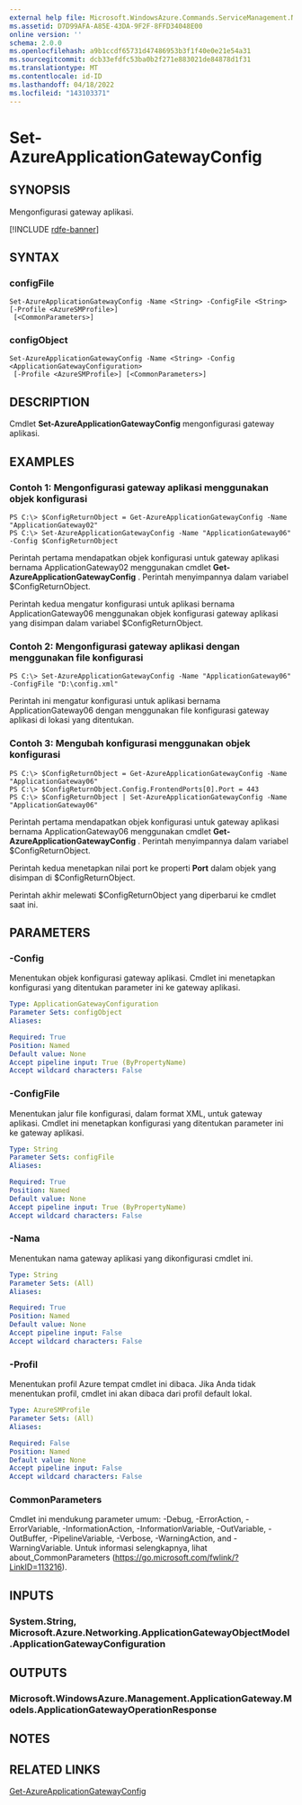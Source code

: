 ```yaml
---
external help file: Microsoft.WindowsAzure.Commands.ServiceManagement.Network.dll-Help.xml
ms.assetid: D7D99AFA-A85E-43DA-9F2F-8FFD34048E00
online version: ''
schema: 2.0.0
ms.openlocfilehash: a9b1ccdf65731d47486953b3f1f40e0e21e54a31
ms.sourcegitcommit: dcb33efdfc53ba0b2f271e883021de84878d1f31
ms.translationtype: MT
ms.contentlocale: id-ID
ms.lasthandoff: 04/18/2022
ms.locfileid: "143103371"
---
```

# Set-AzureApplicationGatewayConfig

## SYNOPSIS
Mengonfigurasi gateway aplikasi.

[!INCLUDE [rdfe-banner](../../includes/rdfe-banner.md)]

## SYNTAX

### configFile
```
Set-AzureApplicationGatewayConfig -Name <String> -ConfigFile <String> [-Profile <AzureSMProfile>]
 [<CommonParameters>]
```

### configObject
```
Set-AzureApplicationGatewayConfig -Name <String> -Config <ApplicationGatewayConfiguration>
 [-Profile <AzureSMProfile>] [<CommonParameters>]
```

## DESCRIPTION
Cmdlet **Set-AzureApplicationGatewayConfig** mengonfigurasi gateway aplikasi.

## EXAMPLES

### Contoh 1: Mengonfigurasi gateway aplikasi menggunakan objek konfigurasi
```
PS C:\> $ConfigReturnObject = Get-AzureApplicationGatewayConfig -Name "ApplicationGateway02"
PS C:\> Set-AzureApplicationGatewayConfig -Name "ApplicationGateway06" -Config $ConfigReturnObject
```

Perintah pertama mendapatkan objek konfigurasi untuk gateway aplikasi bernama ApplicationGateway02 menggunakan cmdlet **Get-AzureApplicationGatewayConfig** .
Perintah menyimpannya dalam variabel $ConfigReturnObject.

Perintah kedua mengatur konfigurasi untuk aplikasi bernama ApplicationGateway06 menggunakan objek konfigurasi gateway aplikasi yang disimpan dalam variabel $ConfigReturnObject.

### Contoh 2: Mengonfigurasi gateway aplikasi dengan menggunakan file konfigurasi
```
PS C:\> Set-AzureApplicationGatewayConfig -Name "ApplicationGateway06" -ConfigFile "D:\config.xml"
```

Perintah ini mengatur konfigurasi untuk aplikasi bernama ApplicationGateway06 dengan menggunakan file konfigurasi gateway aplikasi di lokasi yang ditentukan.

### Contoh 3: Mengubah konfigurasi menggunakan objek konfigurasi
```
PS C:\> $ConfigReturnObject = Get-AzureApplicationGatewayConfig -Name "ApplicationGateway06"
PS C:\> $ConfigReturnObject.Config.FrontendPorts[0].Port = 443
PS C:\> $ConfigReturnObject | Set-AzureApplicationGatewayConfig -Name "ApplicationGateway06"
```

Perintah pertama mendapatkan objek konfigurasi untuk gateway aplikasi bernama ApplicationGateway06 menggunakan cmdlet **Get-AzureApplicationGatewayConfig** .
Perintah menyimpannya dalam variabel $ConfigReturnObject.

Perintah kedua menetapkan nilai port ke properti **Port** dalam objek yang disimpan di $ConfigReturnObject.

Perintah akhir melewati $ConfigReturnObject yang diperbarui ke cmdlet saat ini.

## PARAMETERS

### -Config
Menentukan objek konfigurasi gateway aplikasi.
Cmdlet ini menetapkan konfigurasi yang ditentukan parameter ini ke gateway aplikasi.

```yaml
Type: ApplicationGatewayConfiguration
Parameter Sets: configObject
Aliases: 

Required: True
Position: Named
Default value: None
Accept pipeline input: True (ByPropertyName)
Accept wildcard characters: False
```

### -ConfigFile
Menentukan jalur file konfigurasi, dalam format XML, untuk gateway aplikasi.
Cmdlet ini menetapkan konfigurasi yang ditentukan parameter ini ke gateway aplikasi.

```yaml
Type: String
Parameter Sets: configFile
Aliases: 

Required: True
Position: Named
Default value: None
Accept pipeline input: True (ByPropertyName)
Accept wildcard characters: False
```

### -Nama
Menentukan nama gateway aplikasi yang dikonfigurasi cmdlet ini.

```yaml
Type: String
Parameter Sets: (All)
Aliases: 

Required: True
Position: Named
Default value: None
Accept pipeline input: False
Accept wildcard characters: False
```

### -Profil
Menentukan profil Azure tempat cmdlet ini dibaca. Jika Anda tidak menentukan profil, cmdlet ini akan dibaca dari profil default lokal.

```yaml
Type: AzureSMProfile
Parameter Sets: (All)
Aliases: 

Required: False
Position: Named
Default value: None
Accept pipeline input: False
Accept wildcard characters: False
```

### CommonParameters
Cmdlet ini mendukung parameter umum: -Debug, -ErrorAction, -ErrorVariable, -InformationAction, -InformationVariable, -OutVariable, -OutBuffer, -PipelineVariable, -Verbose, -WarningAction, and -WarningVariable. Untuk informasi selengkapnya, lihat about_CommonParameters (https://go.microsoft.com/fwlink/?LinkID=113216).

## INPUTS

### System.String, Microsoft.Azure.Networking.ApplicationGatewayObjectModel.ApplicationGatewayConfiguration

## OUTPUTS

### Microsoft.WindowsAzure.Management.ApplicationGateway.Models.ApplicationGatewayOperationResponse

## NOTES

## RELATED LINKS

[Get-AzureApplicationGatewayConfig](./Get-AzureApplicationGatewayConfig.md)


